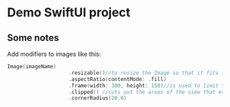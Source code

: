 # Demo SwiftUI project


## Some notes

Add modifiers to images like this:

```swift
Image(imageName)
                    .resizable()//to resize the Image so that it fits into the it frame without distorting dimensions of the original image file.
                    .aspectRatio(contentMode: .fill)
                    .frame(width: 300, height: 150)//is used to limit the dimensions (the "size") of the corresponding view.
                    .clipped() //cuts out the areas of the view that exceeds the specified frame.
                    .cornerRadius(20.0)

```

